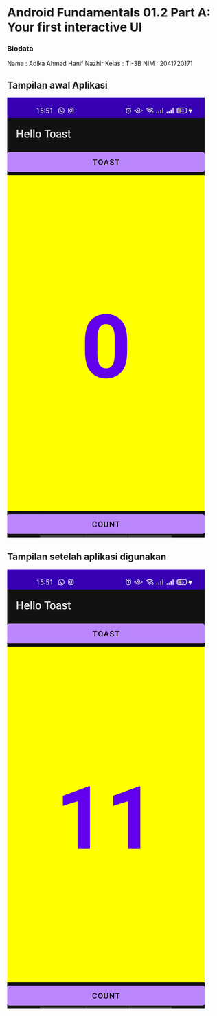 # Android Fundamentals 01.2 Part A: Your first interactive UI

### Biodata

Nama  : Adika Ahmad Hanif Nazhir
Kelas : TI-3B
NIM   : 2041720171 

## Tampilan awal Aplikasi 

![Screenshot1](images/pictures01.jpg)

## Tampilan setelah aplikasi digunakan

![Screenshot2](images/pictures02.jpg)